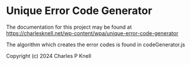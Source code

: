 # Unique Error Code Generator
The documentation for this project may be found at 
https://charlesknell.net/wp-content/wpa/unique-error-code-generator

The algorithm which creates the error codes is found in codeGenerator.js



Copyright (c) 2024  Charles P Knell
